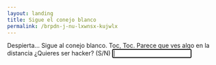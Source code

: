 ```yaml
---
layout: landing
title: Sigue el conejo blanco
permalink: /brpdn-j-nu-lxwnsx-kujwlx
---
```

<span class="console-input" data-prompt="uqbar@col:~$ ">Despierta...</span> 
<span class="console-input" data-prompt="uqbar@col:~$ ">Sigue al conejo blanco. Toc, Toc.</span>
<span class="console-input" data-prompt="uqbar@col:~$ ">Parece que ves algo en la distancia</span> 
<span class="console-input" data-prompt="uqbar@col:~$ ">¿Quieres ser hacker? (S/N)</span> 
<span class="console-input" data-prompt="uqbar@col:~$ "><input id="prompt-input" type="text" autofocus></span>  
